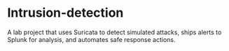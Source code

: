 # Intrusion-detection
A lab project that uses Suricata to detect simulated attacks, ships alerts to Splunk for analysis, and automates safe response actions.
